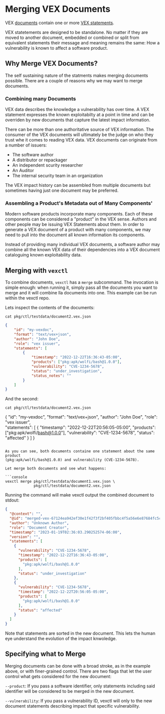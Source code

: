 # Merging VEX Documents

VEX [documents](https://github.com/openvex/spec/blob/main/OPENVEX-SPEC.md#document-1)
contain one or more [VEX statements](https://github.com/openvex/spec/blob/main/OPENVEX-SPEC.md#statement).

VEX statetements are designed to be standalone. No matter if they are moved to
another document, embedded or combined or split from equivalent statements their 
message and meaning remains the same: How a vulnerability is known to affect a
software product.

## Why Merge VEX Documents?

The self sustaining nature of the statments makes merging documents possible.
There are a couple of reasons why we may want to merge documents.

### Combining many Documents

VEX data describes the knowledge a vulnerability has over time. A VEX statement
expresses the known exploitabilty at a point in time and can be overriden by 
new documents that capture the latest impact information.

There can be more than one authoritative source of VEX information. The 
consumer of the VEX documents will ultimately be the judge on who they trust
whe it comes to reading VEX data. VEX documents can originate from a number
of issuers:

- The software author
- A distributor or repackager
- An independent scurity researcher
- An Auditor
- The internal security team in an organization

The VEX impact history can be assembled from multiple documents but sometimes
having just one document may be preferred. 

### Assembling a Product's Metadata out of Many Components'

Modern software products incorporate many components. Each of these components
can be considered a "product" in the VEX sense. Authors and other people may be
issuing VEX Statements about them. In order to generate a VEX document of 
a product with many components, we may need to pull into the document all known
information its components. 

Instead of providing many individual VEX documents, a software author may 
combine all the known VEX data of their dependencies into a VEX document cataloguing
known exploitability data. 

## Merging with `vexctl`

To combine documents, `vexctl` has a `merge` subcommand. The invocation is 
simple enough: when running it, simply pass all the documents you want to
merge and it will combine lla documents into one. This example can be run 
within the vexctl repo. 

Lets inspect the contents of the documents:

```console
cat pkg/ctl/testdata/document2.vex.json
```

```json
{
    "id": "my-vexdoc",
	"format": "text/vex+json",
	"author": "John Doe",
	"role": "vex issuer",	
	"statements": [
        {
            "timestamp": "2022-12-22T16:36:43-05:00",
            "products": ["pkg:apk/wolfi/bash@1.0.0"],
            "vulnerability": "CVE-1234-5678",
            "status": "under_investigation",
            "status_notes": ""
        }
    ]
}
```

And the second:

```console
cat pkg/ctl/testdata/document2.vex.json
```
{
    "id": "my-vexdoc",
	"format": "text/vex+json",
	"author": "John Doe",
	"role": "vex issuer",	
    "statements": [
        {
            "timestamp": "2022-12-22T20:56:05-05:00",
            "products": ["pkg:apk/wolfi/bash@1.0.0"],
            "vulnerability": "CVE-1234-5678",
            "status": "affected"
        }
    ]
}

```

As you can see, both documents containe one statement about the same product
(pkg:apk/wolfi/bash@1.0.0) and vulnerability (CVE-1234-5678).

Let merge both documents and see what happens:

```console
vexctl merge pkg/ctl/testdata/document1.vex.json \
             pkg/ctl/testdata/document2.vex.json 

```

Running the command will make vexctl output the combined document to stdout:

```json
{
  "@context": "",
  "@id": "merged-vex-67124ea942ef30e1f42f3f2bf405fbbc4f5a56e6e87684fc5cd957212fa3e025",
  "author": "Unknown Author",
  "role": "Document Creator",
  "timestamp": "2023-01-19T02:36:03.290252574-06:00",
  "version": "",
  "statements": [
    {
      "vulnerability": "CVE-1234-5678",
      "timestamp": "2022-12-22T16:36:43-05:00",
      "products": [
        "pkg:apk/wolfi/bash@1.0.0"
      ],
      "status": "under_investigation"
    },
    {
      "vulnerability": "CVE-1234-5678",
      "timestamp": "2022-12-22T20:56:05-05:00",
      "products": [
        "pkg:apk/wolfi/bash@1.0.0"
      ],
      "status": "affected"
    }
  ]
}
```
Note that statements are sorted in the new document. This lets the human eye
understand the evolution of the impact knwoledge.

## Specifying what to Merge

Merging documents can be done with a broad stroke, as in the example above, or
with finer-grained control. There are two flags that let the user control what
gets considered for the new document:

`--product`: If you pass a software identifier, only statements including said
identifier will be considered to be merged in the new document.

`--vulnerability`: If you pass a vulnerability ID, vexctl will only to the new 
document statements describing impact that specific vulnerability.
